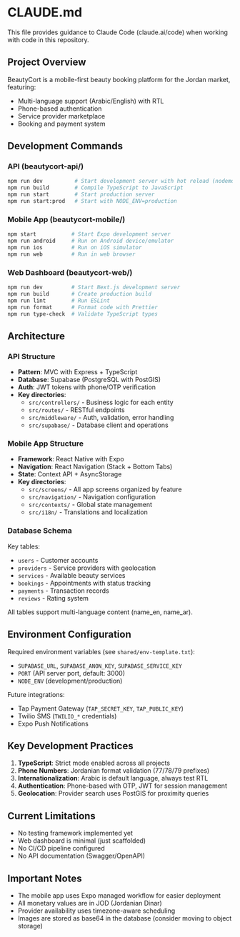 # CLAUDE.md

This file provides guidance to Claude Code (claude.ai/code) when working with code in this repository.

## Project Overview

BeautyCort is a mobile-first beauty booking platform for the Jordan market, featuring:
- Multi-language support (Arabic/English) with RTL
- Phone-based authentication
- Service provider marketplace
- Booking and payment system

## Development Commands

### API (beautycort-api/)
```bash
npm run dev          # Start development server with hot reload (nodemon + ts-node)
npm run build        # Compile TypeScript to JavaScript
npm run start        # Start production server
npm run start:prod   # Start with NODE_ENV=production
```

### Mobile App (beautycort-mobile/)
```bash
npm start           # Start Expo development server
npm run android     # Run on Android device/emulator
npm run ios         # Run on iOS simulator
npm run web         # Run in web browser
```

### Web Dashboard (beautycort-web/)
```bash
npm run dev         # Start Next.js development server
npm run build       # Create production build
npm run lint        # Run ESLint
npm run format      # Format code with Prettier
npm run type-check  # Validate TypeScript types
```

## Architecture

### API Structure
- **Pattern**: MVC with Express + TypeScript
- **Database**: Supabase (PostgreSQL with PostGIS)
- **Auth**: JWT tokens with phone/OTP verification
- **Key directories**:
  - `src/controllers/` - Business logic for each entity
  - `src/routes/` - RESTful endpoints
  - `src/middleware/` - Auth, validation, error handling
  - `src/supabase/` - Database client and operations

### Mobile App Structure
- **Framework**: React Native with Expo
- **Navigation**: React Navigation (Stack + Bottom Tabs)
- **State**: Context API + AsyncStorage
- **Key directories**:
  - `src/screens/` - All app screens organized by feature
  - `src/navigation/` - Navigation configuration
  - `src/contexts/` - Global state management
  - `src/i18n/` - Translations and localization

### Database Schema
Key tables:
- `users` - Customer accounts
- `providers` - Service providers with geolocation
- `services` - Available beauty services
- `bookings` - Appointments with status tracking
- `payments` - Transaction records
- `reviews` - Rating system

All tables support multi-language content (name_en, name_ar).

## Environment Configuration

Required environment variables (see `shared/env-template.txt`):
- `SUPABASE_URL`, `SUPABASE_ANON_KEY`, `SUPABASE_SERVICE_KEY`
- `PORT` (API server port, default: 3000)
- `NODE_ENV` (development/production)

Future integrations:
- Tap Payment Gateway (`TAP_SECRET_KEY`, `TAP_PUBLIC_KEY`)
- Twilio SMS (`TWILIO_*` credentials)
- Expo Push Notifications

## Key Development Practices

1. **TypeScript**: Strict mode enabled across all projects
2. **Phone Numbers**: Jordanian format validation (77/78/79 prefixes)
3. **Internationalization**: Arabic is default language, always test RTL
4. **Authentication**: Phone-based with OTP, JWT for session management
5. **Geolocation**: Provider search uses PostGIS for proximity queries

## Current Limitations

- No testing framework implemented yet
- Web dashboard is minimal (just scaffolded)
- No CI/CD pipeline configured
- No API documentation (Swagger/OpenAPI)

## Important Notes

- The mobile app uses Expo managed workflow for easier deployment
- All monetary values are in JOD (Jordanian Dinar)
- Provider availability uses timezone-aware scheduling
- Images are stored as base64 in the database (consider moving to object storage)
